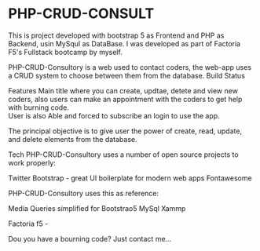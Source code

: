 # PHP-CRUD-CONSULT
This is project developed with bootstrap 5 as Frontend and PHP as Backend, usin MySqul as DataBase. 
I was developed as part of Factoria F5's Fullstack bootcamp by myself. 

PHP-CRUD-Consultory is a web used to contact coders, the web-app uses a CRUD system to choose between them from the database.
Build Status

Features
Main title where you can create, updtae, detete and view new coders, also users can make an appointment with the coders to get help with burning code.  
User is also Able and forced to subscribe an login to use the app.

The principal objective is to give user the power of create, read, update, and delete elements from the database.

Tech
PHP-CRUD-Consultory uses a number of open source projects to work properly:


Twitter Bootstrap - great UI boilerplate for modern web apps
Fontawesome

PHP-CRUD-Consultory uses this as reference:

Media Queries simplified for Bootstrao5
MySql
Xammp



Factoria f5 -

Dou you have a bourning code?
Just contact me...
